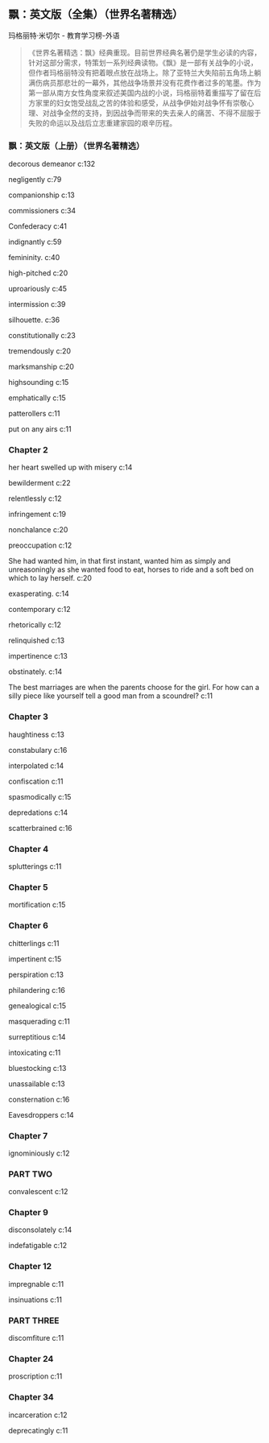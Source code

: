 ## 飘：英文版（全集）（世界名著精选）

玛格丽特·米切尔  -  教育学习榜-外语

> 《世界名著精选：飘》经典重现。目前世界经典名著仍是学生必读的内容，针对这部分需求，特策划一系列经典读物。《飘》是一部有关战争的小说，但作者玛格丽特没有把着眼点放在战场上。除了亚特兰大失陷前五角场上躺满伤病员那悲壮的一幕外，其他战争场景并没有花费作者过多的笔墨。作为第一部从南方女性角度来叙述美国内战的小说，玛格丽特着重描写了留在后方家里的妇女饱受战乱之苦的体验和感受，从战争伊始对战争怀有崇敬心理、对战争全然的支持，到因战争而带来的失去亲人的痛苦、不得不屈服于失败的命运以及战后立志重建家园的艰辛历程。

### 飘：英文版（上册）（世界名著精选）

decorous demeanor c:132

negligently c:79

companionship c:13

commissioners c:34

Confederacy c:41

indignantly c:59

femininity. c:40

high-pitched c:20

uproariously c:45

intermission c:39

silhouette. c:36

constitutionally c:23

tremendously c:20

marksmanship c:20

highsounding c:15

emphatically c:15

patterollers c:11

put on any airs c:11

### Chapter 2

her heart swelled up with misery c:14

bewilderment c:22

relentlessly c:12

infringement c:19

nonchalance c:20

preoccupation c:12

She had wanted him, in that first instant, wanted him as simply and unreasoningly as she wanted food to eat, horses to ride and a soft bed on which to lay herself. c:20

exasperating. c:14

contemporary c:12

rhetorically c:12

relinquished c:13

impertinence c:13

obstinately. c:14

The best marriages are when the parents choose for the girl. For how can a silly piece like yourself tell a good man from a scoundrel? c:11

### Chapter 3

haughtiness c:13

constabulary c:16

interpolated c:14

confiscation c:11

spasmodically c:15

depredations c:14

scatterbrained c:16

### Chapter 4

splutterings c:11

### Chapter 5

mortification c:15

### Chapter 6

chitterlings c:11

impertinent c:15

perspiration c:13

philandering c:16

genealogical c:15

masquerading c:11

surreptitious c:14

intoxicating c:11

bluestocking c:13

unassailable c:13

consternation c:16

Eavesdroppers c:14

### Chapter 7

ignominiously c:12

### PART TWO

convalescent c:12

### Chapter 9

disconsolately c:14

indefatigable c:12

### Chapter 12

impregnable c:11

insinuations c:11

### PART THREE

discomfiture c:11

### Chapter 24

proscription c:11

### Chapter 34

incarceration c:12

deprecatingly c:11
